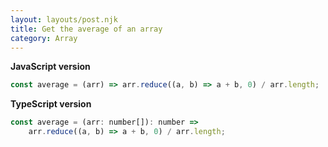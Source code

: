 ```yaml
---
layout: layouts/post.njk
title: Get the average of an array
category: Array
---
```


**JavaScript version**

```js
const average = (arr) => arr.reduce((a, b) => a + b, 0) / arr.length;
```

**TypeScript version**

```js
const average = (arr: number[]): number =>
	arr.reduce((a, b) => a + b, 0) / arr.length;
```
